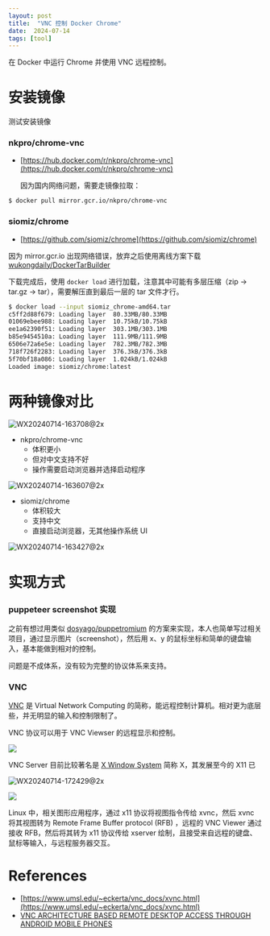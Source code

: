 ```yaml
---
layout: post
title:  "VNC 控制 Docker Chrome"
date:  2024-07-14
tags: [tool]
---
```


  在 Docker 中运行 Chrome 并使用 VNC 远程控制。

# 安装镜像

  测试安装镜像

### nkpro/chrome-vnc

* [https://hub.docker.com/r/nkpro/chrome-vnc](https://hub.docker.com/r/nkpro/chrome-vnc)

  因为国内网络问题，需要走镜像拉取：

```sh
$ docker pull mirror.gcr.io/nkpro/chrome-vnc
```

### siomiz/chrome

* [https://github.com/siomiz/chrome](https://github.com/siomiz/chrome)

因为 mirror.gcr.io 出现网络错误，放弃之后使用离线方案下载 [wukongdaily/DockerTarBuilder](https://github.com/wukongdaily/DockerTarBuilder)

下载完成后，使用 `docker load` 进行加载，注意其中可能有多层压缩（zip -> tar.gz -> tar），需要解压直到最后一层的 tar 文件才行。

```sh
$ docker load --input siomiz_chrome-amd64.tar
c5ff2d88f679: Loading layer  80.33MB/80.33MB
01069ebee988: Loading layer  10.75kB/10.75kB
ee1a62390f51: Loading layer  303.1MB/303.1MB
b85e9454510a: Loading layer  111.9MB/111.9MB
6506e72a6e5e: Loading layer  782.3MB/782.3MB
718f726f2283: Loading layer  376.3kB/376.3kB
5f70bf18a086: Loading layer  1.024kB/1.024kB
Loaded image: siomiz/chrome:latest
```


# 两种镜像对比



![WX20240714-163708@2x](https://github.com/user-attachments/assets/2ff130d7-6547-42d9-92b1-6af8d444952f)

* nkpro/chrome-vnc
  * 体积更小
  * 但对中文支持不好
  * 操作需要启动浏览器并选择启动程序

![WX20240714-163607@2x](https://github.com/user-attachments/assets/1ee04177-c993-42ef-a60b-26184c2ef956)


* siomiz/chrome
  * 体积较大
  * 支持中文
  * 直接启动浏览器，无其他操作系统 UI

![WX20240714-163427@2x](https://github.com/user-attachments/assets/141ae867-cbc3-40ff-adaf-e63b1438746c)


# 实现方式

### puppeteer screenshot 实现

  之前有想过用类似 [dosyago/puppetromium](https://github.com/dosyago/puppetromium/blob/main/src/index.js) 的方案来实现，本人也简单写过相关项目，通过显示图片（screenshot），然后用 x、y 的鼠标坐标和简单的键盘输入，基本能做到相对的控制。

  问题是不成体系，没有较为完整的协议体系来支持。


### VNC

  [VNC](https://en.wikipedia.org/wiki/Virtual_Network_Computing) 是 Virtual Network Computing 的简称，能远程控制计算机。相对更为底层些，并无明显的输入和控制限制了。

  VNC 协议可以用于 VNC Viewser 的远程显示和控制。

  ![](https://www.umsl.edu/~eckerta/vnc_docs/Xvnc.gif)

  VNC Server 目前比较著名是 [X Window System](https://en.wikipedia.org/wiki/X_Window_System) 简称 X，其发展至今的 X11 已

  ![WX20240714-172429@2x](https://github.com/user-attachments/assets/7039b0ff-a0f1-4911-ab2f-4671b824ee7e)

  ![](https://developer.ibm.com/developer/default/tutorials/os-multiuserloginsvnc/images/vnc-xdmcp.gif)

  Linux 中，相关图形应用程序，通过 x11 协议将视图指令传给 xvnc，然后 xvnc 将其视图转为 Remote Frame Buffer protocol (RFB) ，远程的 VNC Viewer 通过接收 RFB，然后将其转为 x11 协议传给 xserver 绘制，且接受来自远程的键盘、鼠标等输入，与远程服务器交互。

# References

* [https://www.umsl.edu/~eckerta/vnc_docs/xvnc.html](https://www.umsl.edu/~eckerta/vnc_docs/xvnc.html)
* [VNC ARCHITECTURE BASED REMOTE DESKTOP ACCESS THROUGH ANDROID MOBILE PHONES](https://ijarcce.com/wp-content/uploads/2012/05/VNC-ARCHITECTURE-BASED-REMOTE-DESKTOP-ACCESS-THROUGH-ANDROID-MOBILE-PHONES.pdf)
